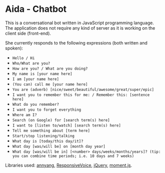 # Aida - Chatbot
This is a conversational bot written in JavaScript programming language.
The application does not require any kind of server as it is working on the client side (front-end).

She currently responds to the following expressions (both written and spoken):

- ``Hello / Hi``
- ``Who/What are you?``
- ``How are you? / What are you doing?``
- ``My name is [your name here]``
- ``I am [your name here]``
- ``(You can) call me [your name here]``
- ``You are (adverb) [nice/sweet/beautiful/awesome/great/super/epic]``
- ``I want you to remember this for me: / Remember this: [sentence here]``
- ``What do you remember?``
- ``I want you to forget everything``
- ``Where am I?``
- ``Search (on Google) for [search term(s) here]``
- ``I want to [listen to/watch] [search term(s) here]``
- ``Tell me something about [term here]``
- ``Start/stop listening/talking``
- ``What day is [today/this day/it]?``
- ``What day [was/will be] on [month day year]``
- ``What day [was/will be in] [<number> days/weeks/months/years]? (tip: you can combine time periods; i.e. 10 days and 7 weeks)``

Libraries used: [annyang][1], [ResponsiveVoice][2], [jQuery][3], [moment.js][4]. 

[1]: https://https://www.talater.com/annyang
[2]: https://www.responsivevoice.org
[3]: https://www.jquery.com
[4]: https://www.momentjs.com